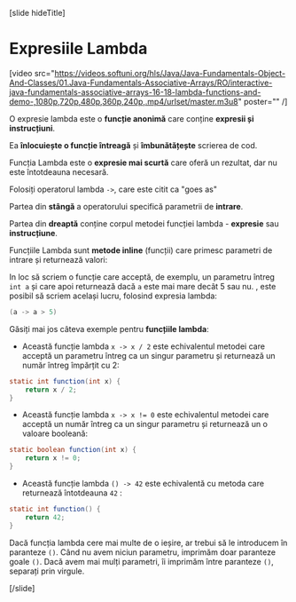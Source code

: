 

[slide hideTitle]
# Expresiile Lambda

[video src="https://videos.softuni.org/hls/Java/Java-Fundamentals-Object-And-Classes/01.Java-Fundamentals-Associative-Arrays/RO/interactive-java-fundamentals-associative-arrays-16-18-lambda-functions-and-demo-,1080p,720p,480p,360p,240p,.mp4/urlset/master.m3u8" poster="" /]

O expresie lambda este o **funcție anonimă** care conține **expresii și instrucțiuni**. 

Ea **înlocuiește o funcție întreagă** și **îmbunătățește** scrierea de cod. 

Funcția Lambda este o **expresie mai scurtă** care oferă un rezultat, dar nu este întotdeauna necesară.

Folosiți operatorul lambda `->`, care este citit ca "goes as"

Partea din **stângă**  a operatorului specifică parametrii de **intrare**.

Partea din **dreaptă** conține corpul metodei funcției lambda - **expresie** sau **instrucțiune**.

Funcțiile Lambda sunt **metode inline** (funcții) care primesc parametri de intrare și returnează valori:

In loc să scriem o funcție care acceptă, de exemplu, un parametru întreg `int a` și care apoi returnează dacă `a` este mai mare decât 5 sau nu. , еste posibil să scriem același lucru, folosind expresia lambda:

```java
(a -> a > 5)
```
Găsiți mai jos câteva exemple pentru **funcțiile lambda**:

- Această funcție lambda `x -> x / 2` este echivalentul metodei care acceptă un parametru întreg ca un singur parametru și returnează un număr întreg împărțit cu 2:

```java
static int function(int x) { 
    return x / 2; 
}
```

- Această funcție lambda `x -> x != 0` este echivalentul metodei care acceptă un număr întreg ca un singur parametru și returnează un o valoare booleană:

```java
static boolean function(int x) { 
    return x != 0; 
}
```

- Această funcție lambda `() -> 42` este echivalentă cu metoda care returnează întotdeauna `42` :
```java
static int function() { 
    return 42; 
}
```
Dacă funcția lambda cere mai multe de o ieșire, ar trebui să le introducem în paranteze `()`.
Când nu avem niciun parametru, imprimăm doar paranteze goale `()`. Dacă avem mai mulți parametri, îi imprimăm între paranteze `()`, separați prin virgule.

[/slide]
